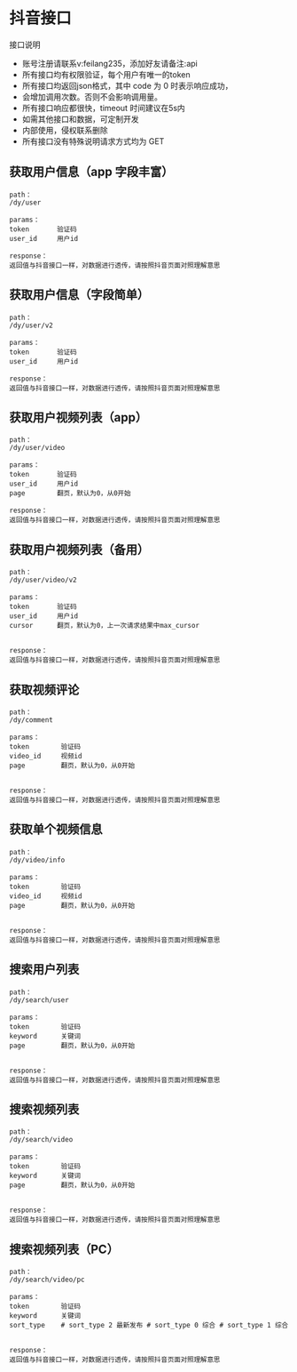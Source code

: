 
# 抖音接口

接口说明
* 账号注册请联系v:feilang235，添加好友请备注:api
* 所有接口均有权限验证，每个用户有唯一的token
* 所有接口均返回json格式，其中 code 为 0 时表示响应成功，
* 会增加调用次数。否则不会影响调用量。
* 所有接口响应都很快，timeout 时间建议在5s内
* 如需其他接口和数据，可定制开发
* 内部使用，侵权联系删除
* 所有接口没有特殊说明请求方式均为 GET


## 获取用户信息（app 字段丰富）
```
path：
/dy/user

params：	
token	    验证码   
user_id     用户id

response：
返回值与抖音接口一样，对数据进行透传，请按照抖音页面对照理解意思
```

## 获取用户信息（字段简单）
```
path：
/dy/user/v2

params：
token	    验证码
user_id     用户id

response：
返回值与抖音接口一样，对数据进行透传，请按照抖音页面对照理解意思
```

## 获取用户视频列表（app）
```
path：
/dy/user/video

params：
token	    验证码
user_id     用户id
page        翻页，默认为0，从0开始

response：
返回值与抖音接口一样，对数据进行透传，请按照抖音页面对照理解意思
```

## 获取用户视频列表（备用）
```
path：
/dy/user/video/v2

params：
token	    验证码
user_id     用户id
cursor      翻页，默认为0，上一次请求结果中max_cursor


response：
返回值与抖音接口一样，对数据进行透传，请按照抖音页面对照理解意思
```


## 获取视频评论
```
path：
/dy/comment

params：
token	     验证码
video_id     视频id
page         翻页，默认为0，从0开始


response：
返回值与抖音接口一样，对数据进行透传，请按照抖音页面对照理解意思
```

## 获取单个视频信息
```
path：
/dy/video/info

params：
token	     验证码
video_id     视频id
page         翻页，默认为0，从0开始


response：
返回值与抖音接口一样，对数据进行透传，请按照抖音页面对照理解意思
```

## 搜索用户列表
```
path：
/dy/search/user

params：
token	     验证码
keyword      关键词
page         翻页，默认为0，从0开始


response：
返回值与抖音接口一样，对数据进行透传，请按照抖音页面对照理解意思
```

## 搜索视频列表
```
path：
/dy/search/video

params：
token	     验证码
keyword      关键词
page         翻页，默认为0，从0开始


response：
返回值与抖音接口一样，对数据进行透传，请按照抖音页面对照理解意思
```

## 搜索视频列表（PC）
```
path：
/dy/search/video/pc

params：
token	     验证码
keyword      关键词
sort_type    # sort_type 2 最新发布 # sort_type 0 综合 # sort_type 1 综合


response：
返回值与抖音接口一样，对数据进行透传，请按照抖音页面对照理解意思
```